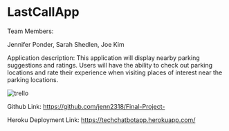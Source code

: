 # LastCallApp

Team Members:

Jennifer Ponder, Sarah Shedlen, Joe Kim

Application description: This application will display nearby parking suggestions and ratings. Users will have the ability to check out parking locations and rate their experience when visiting places of interest near the parking locations.

![trello](public/assets/trello_screenshot.jpeg)

Github Link: https://github.com/jenn2318/Final-Project-

Heroku Deployment Link: https://techchatbotapp.herokuapp.com/
